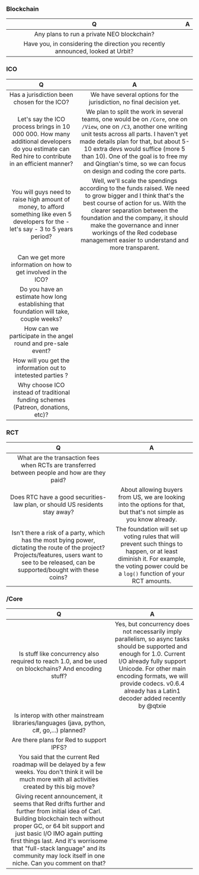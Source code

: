 ### Blockchain
| Q | A |
|:-:|:-:|
| Any plans to run a private NEO blockchain? | |
| Have you, in considering the direction you recently announced, looked at Urbit? | |

### ICO
| Q | A |
|:-:|:-:|
| Has a jurisdiction been chosen for the ICO? | We have several options for the jurisdiction, no final decision yet. |
| Let's say the ICO process brings in 10 000 000. How many additional developers do you estimate can Red hire to contribute in an efficient manner? | We plan to split the work in several teams, one would be on `/Core`, one on `/View`, one on `/C3`, another one writing unit tests across all parts. I haven't yet made details plan for that, but about 5-10 extra devs would suffice (more 5 than 10). One of the goal is to free my and Qingtian's time, so we can focus on design and coding the core parts. |
| You will guys need to raise high amount of money, to afford something like even 5 developers for the - let's say - 3 to 5 years period? | Well, we'll scale the spendings according to the funds raised. We need to grow bigger and I think that's the best course of action for us. With the clearer separation between the foundation and the company, it should make the governance and inner workings of the Red codebase management easier to understand and more transparent. |
| Can we get more information on how to get involved in the ICO? | |
| Do you have an estimate how long establishing that foundation will take, couple weeks? | |
| How can we participate in the angel round and pre-sale event? | |
| How will you get the information out to intetested parties ? | |
| Why choose ICO instead of traditional funding schemes (Patreon, donations, etc)? | | 

### RCT
| Q | A |
|:-:|:-:|
| What are the transaction fees when RCTs are transferred between people and how are they paid? | |
| Does RTC have a good securities-law plan, or should US residents stay away? | About allowing buyers from US, we are looking into the options for that, but that's not simple as you know already. |
| Isn't there a risk of a party, which has the most bying power, dictating the route of the project? Projects/features, users want to see to be released, can be supported/bought with these coins? | The foundation will set up voting rules that will prevent such things to happen, or at least diminish it. For example, the voting power could be a `log()` function of your RCT amounts. |

### /Core
| Q | A |
|:-:|:-:|
| Is stuff like concurrency also required to reach 1.0, and be used on blockchains? And encoding stuff? | Yes, but concurrency does not necessarily imply parallelism, so async tasks should be supported and enough for 1.0. Current I/O already fully support Unicode. For other main encoding formats, we will provide codecs. v0.6.4 already has a Latin1 decoder added recently by @qtxie |
| Is interop with other mainstream libraries/languages (java, python, c#, go,...) planned? | |
| Are there plans for Red to support IPFS? | |
| You said that the current Red roadmap will be delayed by a few weeks. You don't think it will be much more with all activities created by this big move? | |
| Giving recent announcement, it seems that Red drifts further and further from initial idea of Carl. Building blockchain tech without proper GC, or 64 bit support and just basic I/O IMO again putting first things last. And it's worrisome that "full-stack language" and its community may lock itself in one niche. Can you comment on that? | |